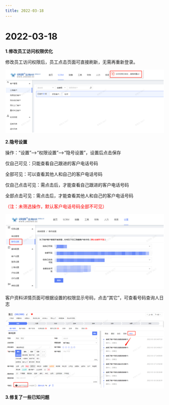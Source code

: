 ```yaml
---
title: 2022-03-18
---
```

# 2022-03-18

<ImageViewer />

**1.修改员工访问权限优化**

修改员工访问权限后，员工点击页面可直接刷新，无需再重新登录。

![权限优化](/src/assets/media/员工权限优化.png "权限优化")

**2.隐号设置**

操作：“设置”-->“权限设置”-->“隐号设置”，设置后点击保存

仅自己可见：只能查看自己跟进的客户电话号码

全部可见：可以查看其他人和自己的客户电话号码

仅自己点击可见：需点击后，才能查看自己跟进的客户电话号码

全部点击可见：需点击后，才能查看其他人和自己的客户电话号码

<span style="color:red">（注：未筛选操作，默认客户电话号码全部不可见）</span>

![隐号设置](/src/assets/media/引号1.png "隐号设置")

客户资料详情页面可根据设置的权限显示号码，点击“其它”，可查看号码查询人日志

![隐号设置](/src/assets/media/引号2.png "隐号设置")

**3.修复了一些已知问题**